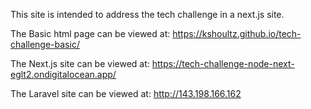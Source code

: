 This site is intended to address the tech challenge in a next.js site.

The Basic html page can be viewed at:
https://kshoultz.github.io/tech-challenge-basic/

The Next.js site can be viewed at:
https://tech-challenge-node-next-eglt2.ondigitalocean.app/

The Laravel site can be viewed at: 
http://143.198.166.162